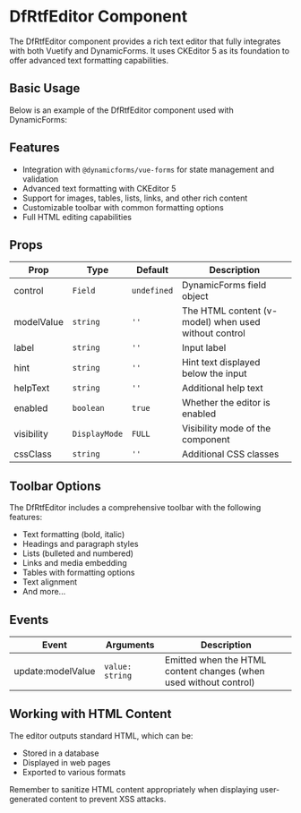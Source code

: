 # DfRtfEditor Component

The DfRtfEditor component provides a rich text editor that fully integrates with both Vuetify and DynamicForms. It uses CKEditor 5 as its foundation to offer advanced text formatting capabilities.

## Basic Usage

Below is an example of the DfRtfEditor component used with DynamicForms:

<rtf-editor-basic/>

## Features

- Integration with `@dynamicforms/vue-forms` for state management and validation
- Advanced text formatting with CKEditor 5
- Support for images, tables, lists, links, and other rich content
- Customizable toolbar with common formatting options
- Full HTML editing capabilities

## Props

| Prop | Type | Default | Description |
|------|------|---------|-------------|
| control | `Field` | `undefined` | DynamicForms field object |
| modelValue | `string` | `''` | The HTML content (v-model) when used without control |
| label | `string` | `''` | Input label |
| hint | `string` | `''` | Hint text displayed below the input |
| helpText | `string` | `''` | Additional help text |
| enabled | `boolean` | `true` | Whether the editor is enabled |
| visibility | `DisplayMode` | `FULL` | Visibility mode of the component |
| cssClass | `string` | `''` | Additional CSS classes |

## Toolbar Options

The DfRtfEditor includes a comprehensive toolbar with the following features:

- Text formatting (bold, italic)
- Headings and paragraph styles
- Lists (bulleted and numbered)
- Links and media embedding
- Tables with formatting options
- Text alignment
- And more...

## Events

| Event | Arguments | Description |
|-------|-----------|-------------|
| update:modelValue | `value: string` | Emitted when the HTML content changes (when used without control) |

## Working with HTML Content

The editor outputs standard HTML, which can be:

- Stored in a database
- Displayed in web pages
- Exported to various formats

Remember to sanitize HTML content appropriately when displaying user-generated content to prevent XSS attacks.

<script setup>
import RtfEditorBasic from '../components/rtf-editor-basic.vue';
</script>
